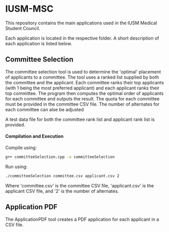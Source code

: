 
IUSM-MSC
=========

This repository contains the main applications used in the IUSM Medical 
Student Council.

Each application is located in the respective folder. A short description of 
each application is listed below.

Committee Selection
----

The committee selection tool is used to determine the 'optimal' placement of 
applicants to a committee. The tool uses a ranked list supplied by both the 
committee and the applicant. Each committee ranks their top applicants (with
1 being the most preferred applicant) and each applicant ranks their top 
committee. The program then computes the optimal order of applicants for each
committee and outputs the result. The quota for each committee must be 
provided in the committee CSV file. The number of alternates for each 
committee can alse be adjusted

A test data file for both the committee rank list and applicant rank list is
provided.

#### Compilation and Execution
Compile using:
```bash
g++ committeeSelection.cpp -o committeeSelection
```
Run using:
```bash
./committeeSelection committee.csv applicant.csv 2
```
Where 'committee.csv' is the committee CSV file, 'applicant.csv' is the 
applicant CSV file, and '2' is the number of alternates.

## Application PDF
The ApplicationPDF tool creates a PDF application for each applicant in a 
CSV file.